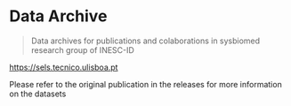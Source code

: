 # Data Archive

> Data archives for publications and colaborations in sysbiomed research group of INESC-ID

https://sels.tecnico.ulisboa.pt

Please refer to the original publication in the releases for more information on the  datasets
